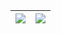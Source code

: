 |![](https://github-readme-stats.vercel.app/api?username=augini&&show_icons=true&title_color=ffffff&icon_color=bb2acf&text_color=daf7dc&bg_color=151515)|![](https://github-readme-stats.vercel.app/api/top-langs/?username=augini&layout=compact&hide=css,html,php,objective-c,starlark,ruby,&theme=tokyonight&langs_count=10)|
|-|-|
